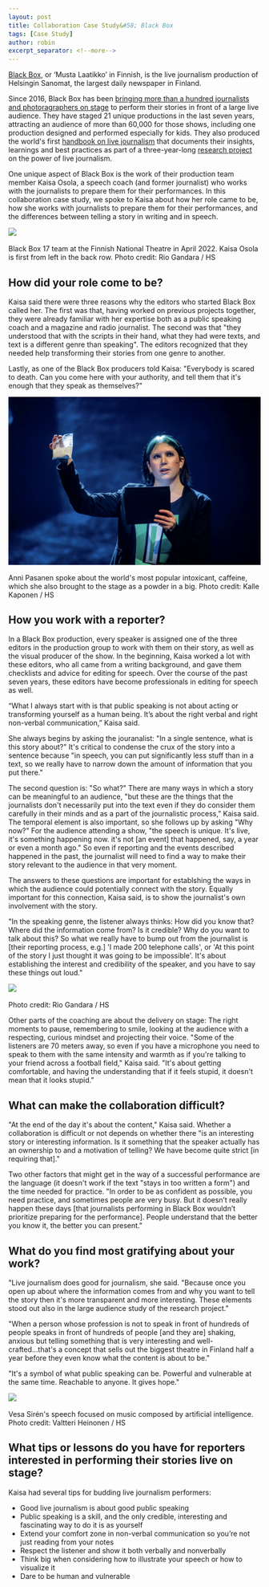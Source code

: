 ```yaml
---
layout: post
title: Collaboration Case Study&#58; Black Box
tags: [Case Study]
author: robin
excerpt_separator: <!--more-->
---
```

[Black Box](https://www.hs.fi/sivu/musta-laatikko/), or ‘Musta Laatikko’ in Finnish, is the live journalism production of Helsingin Sanomat, the largest daily newspaper in Finland. 

<!--more-->

Since 2016, Black Box has been [bringing more than a hundred journalists and photoragraphers on stage](https://reutersinstitute.politics.ox.ac.uk/pulling-back-curtain-how-live-journalism-re-engaging-news-audiences) to perform their stories in front of a large live audience. They have staged 21 unique productions in the last seven years, attracting an audience of more than 60,000 for those shows, including one production designed and performed especially for kids. They also produced the world's first [handbook on live journalism](https://livejournalismi.fi/Handbook/) that documents their insights, learnings and best practices as part of a three-year-long [research project](https://livejournalismi.fi/About-the-project/) on the power of live journalism. 

One unique aspect of Black Box is the work of their production team member Kaisa Osola, a speech coach (and former journalist) who works with the journalists to prepare them for their performances. In this collaboration case study, we spoke to Kaisa about how her role came to be, how she works with journalists to prepare them for their performances, and the differences between telling a story in writing and in speech. 

![](/assets/img/blackbox/theatre.png)
<p class="caption">Black Box 17 team at the Finnish National Theatre in April 2022. Kaisa Osola is first from left in the back row. Photo credit: Rio Gandara / HS</p>

## How did your role come to be?

Kaisa said there were three reasons why the editors who started Black Box called her. The first was that, having worked on previous projects together, they were already familiar with her expertise both as a public speaking coach and a magazine and radio journalist. The second was that "they understood that with the scripts in their hand, what they had were texts, and text is a different genre than speaking". The editors recognized that they needed help transforming their stories from one genre to another. 

Lastly, as one of the Black Box producers told Kaisa: "Everybody is scared to death. Can you come here with your authority, and tell them that it's enough that they speak as themselves?"

![](/assets/img/blackbox/caffeine.png)
<p class="caption">Anni Pasanen spoke about the world's most popular intoxicant, caffeine, which she also brought to the stage as a powder in a big. Photo credit: Kalle Kaponen / HS</p>

## How you work with a reporter?

In a Black Box production, every speaker is assigned one of the three editors in the production group to work with them on their story, as well as the visual producer of the show. In the beginning, Kaisa worked a lot with these editors, who all came from a writing background, and gave them checklists and advice for editing for speech. Over the course of the past seven years, these editors have become professionals in editing for speech as well.

“What I always start with is that public speaking is not about acting or transforming yourself as a human being. It’s about the right verbal and right non-verbal communication,” Kaisa said.

She always begins by asking the jouranalist: "In a single sentence, what is this story about?" It's critical to condense the crux of the story into a sentence because "in speech, you can put significantly less stuff than in a text, so we really have to narrow down the amount of information that you put there." 

The second question is: "So what?" There are many ways in which a story can be meaningful to an audience, "but these are the things that the journalists don't necessarily put into the text even if they do consider them carefully in their minds and as a part of the journalistic process," Kaisa said. The temporal element is also important, so she follows up by asking "Why now?" For the audience attending a show, "the speech is unique. It's live, it's something happening now. it's not [an event] that happened, say, a year or even a month ago." So even if reporting and the events described happened in the past, the journalist will need to find a way to make their story relevant to the audience in that very moment.  

The answers to these questions are important for establshing the ways in which the audience could potentially connect with the story. Equally important for this connection, Kaisa said, is to show the journalist's own involvement with the story.  

"In the speaking genre, the listener always thinks: How did you know that? Where did the information come from? Is it credible? Why do you want to talk about this? So what we really have to bump out from the journalist is [their reporting process, e.g.] 'I made 200 telephone calls', or 'At this point of the story I just thought it was  going to be impossible'. It's about establishing the interest and credibility of the speaker, and you have to say these things out loud."

![](/assets/img/blackbox/audience.png)
<p class="caption">Photo credit: Rio Gandara / HS</p>

Other parts of the coaching are about the delivery on stage: The right moments to pause, remembering to smile, looking at the audience with a respecting, curious mindset and projecting their voice. "Some of the listeners are 70 meters away, so even if you have a microphone you need to speak to them with the same intensity and warmth as if you're talking to your friend across a football field," Kaisa said. "It's about getting comfortable, and having the understanding that if it feels stupid, it doesn't mean that it looks stupid." 

## What can make the collaboration difficult? 
"At the end of the day it's about the content," Kaisa said. Whether a collaboration is difficult or not depends on whether there "is an interesting story or interesting information. Is it something that the speaker actually has an ownership to and a motivation of telling? We have become quite strict [in requiring that]." 

Two other factors that might get in the way of a successful performance are the language (it doesn't work if the text "stays in too written a form") and the time needed for practice. "In order to be as confident as possible, you need practice, and sometimes people are very busy. But it doesn’t really happen these days [that
journalists performing in Black Box wouldn’t prioritize preparing for the performance]. People understand that the better you know it, the better you can present."


## What do you find most gratifying about your work?

"Live journalism does good for journalism, she said. "Because once you open up about where the information comes from and why you want to tell the story then it's more transparent and more interesting. These elements stood out also in the large audience study of the research project."

"When a person whose profession is not to speak in front of hundreds of people speaks in front of hundreds of people [and they are] shaking, anxious but telling something that is very interesting and well-crafted...that's a concept that sells out the biggest theatre in Finland half a year before they even know what the content is about to be."

"It's a symbol of what public speaking can be. Powerful and vulnerable at the same time. Reachable to anyone. It gives hope."

![](/assets/img/blackbox/piano.png)
<p class="caption">Vesa Sirén's speech focused on music composed by artificial intelligence. Photo credit: Valtteri Heinonen / HS</p>


## What tips or lessons do you have for reporters interested in performing their stories live on stage?

Kaisa had several tips for budding live journalism performers:

- Good live journalism is about good public speaking
- Public speaking is a skill, and the only credible, interesting and fascinating way to do it is as yourself
- Extend your comfort zone in non-verbal communication so you’re not just reading from your notes
- Respect the listener and show it both verbally and nonverbally
- Think big when considering how to illustrate your speech or how to visualize it
- Dare to be human and vulnerable


